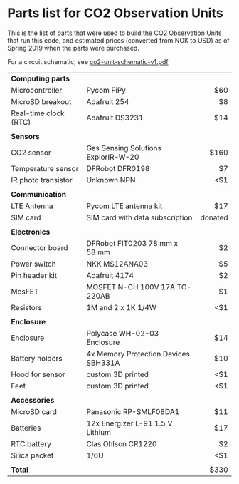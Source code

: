 Parts list for CO2 Observation Units
==================================================

This is the list of parts that were used to build the CO2 Observation Units
that run this code, and estimated prices (converted from NOK to USD)
as of Spring 2019 when the parts were purchased.

For a circuit schematic, see [co2-unit-schematic-v1.pdf](co2-unit-schematic-v1.pdf)

|                       |                                      |         |
| :-------------------- | :----------------------------------- | ------: |
| **Computing parts**   |                                      |         |
| Microcontroller       | Pycom FiPy                           |     $60 |
| MicroSD breakout      | Adafruit 254                         |      $8 |
| Real-time clock (RTC) | Adafruit DS3231                      |     $14 |
|                       |                                      |         |
| **Sensors**           |                                      |         |
| CO2 sensor            | Gas Sensing Solutions ExplorIR-W-20  |    $160 |
| Temperature sensor    | DFRobot DFR0198                      |      $7 |
| IR photo transistor   | Unknown NPN                          |    \<$1 |
|                       |                                      |         |
| **Communication**     |                                      |         |
| LTE Antenna           | Pycom LTE antenna kit                |     $17 |
| SIM card              | SIM card with data subscription      | donated |
|                       |                                      |         |
| **Electronics**       |                                      |         |
| Connector board       | DFRobot FIT0203 78 mm x 58 mm        |      $2 |
| Power switch          | NKK MS12ANA03                        |      $5 |
| Pin header kit        | Adafruit 4174                        |      $2 |
| MosFET                | MOSFET N-CH 100V 17A TO-220AB        |      $1 |
| Resistors             | 1M and 2 x 1K 1/4W                   |    \<$1 |
|                       |                                      |         |
| **Enclosure**         |                                      |         |
| Enclosure             | Polycase WH-02-03 Enclosure          |     $14 |
| Battery holders       | 4x Memory Protection Devices SBH331A |     $10 |
| Hood for sensor       | custom 3D printed                    |    \<$1 |
| Feet                  | custom 3D printed                    |    \<$1 |
|                       |                                      |         |
| **Accessories**       |                                      |         |
| MicroSD card          | Panasonic RP-SMLF08DA1               |     $11 |
| Batteries             | 12x Energizer L-91 1.5 V Lithium     |     $17 |
| RTC battery           | Clas Ohlson CR1220                   |      $2 |
| Silica packet         | 1/6U                                 |    \<$1 |
|                       |                                      |         |
| **Total**             |                                      |    $330 |
